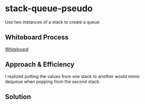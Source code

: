 # stack-queue-pseudo
Use two instances of a stack to create a queue

## Whiteboard Process

[Whiteboard](pseudo.png)

## Approach & Efficiency

I realized putting the values from one stack to another would mimic dequeue when popping from the second stack.

## Solution
